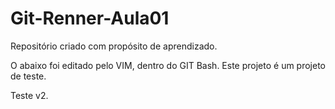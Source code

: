 # Git-Renner-Aula01
Repositório criado com propósito de aprendizado.


O abaixo foi editado pelo VIM, dentro do GIT Bash.
Este projeto é um projeto de teste.

Teste v2.
